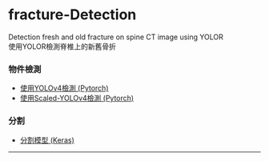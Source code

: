 # fracture-Detection
 Detection fresh and old fracture on spine CT image using YOLOR  
 使用YOLOR檢測脊椎上的新舊骨折  
 
### 物件檢測
 * [使用YOLOv4檢測 (Pytorch)](https://github.com/qpal147147/fracture-Detection/tree/yolov4)
 * [使用Scaled-YOLOv4檢測 (Pytorch)](https://github.com/qpal147147/fracture-Detection/tree/scaled-yolov4)
 
### 分割
 * [分割模型 (Keras)](https://github.com/qpal147147/fracture-Detection/tree/segmentation)
 ---
 
